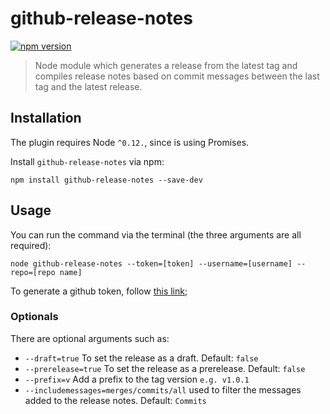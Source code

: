 # github-release-notes

[![npm version](https://badge.fury.io/js/github-release-notes.svg)](https://badge.fury.io/js/github-release-notes)

> Node module which generates a release from the latest tag and compiles release notes based on commit messages between the last tag and the latest release.

## Installation

The plugin requires Node `^0.12.`, since is using Promises.

Install `github-release-notes` via npm:

```shell
npm install github-release-notes --save-dev
```

## Usage

You can run the command via the terminal (the three arguments are all required):

```shell
node github-release-notes --token=[token] --username=[username] --repo=[repo name]
```

To generate a github token, follow [this link](https://help.github.com/articles/creating-an-access-token-for-command-line-use/);

### Optionals

There are optional arguments such as:

- `--draft=true` To set the release as a draft. Default: `false`
- `--prerelease=true` To set the release as a prerelease. Default: `false`
- `--prefix=v` Add a prefix to the tag version `e.g. v1.0.1`
- `--includemessages=merges/commits/all` used to filter the messages added to the release notes. Default: `Commits` 